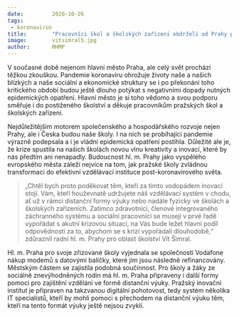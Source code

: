 ```yaml
---
date:         2020-10-26
tags:         
 - koronavirus
title:        "Pracovníci škol a školských zařízení obdrželi od Prahy poděkování"
image: 	      vitsimral5.jpg
author:       MHMP
---
```


V současné době nejenom hlavní město Praha, ale celý svět prochází těžkou zkouškou. Pandemie koronaviru ohrožuje životy naše a našich blízkých a naše sociální a ekonomické struktury se i po překonání toho kritického období budou ještě dlouho potýkat s negativními dopady nutných epidemických opatření. Hlavní město je si toho vědomo a svou podporu směřuje i do postiženého školství a děkuje pracovníkům pražských škol a školských zařízení.

Nejdůležitějším motorem společenského a hospodářského rozvoje nejen Prahy, ale i Česka budou naše školy. I na nich se probíhající pandemie výrazně podepsala a i je vládní epidemická opatření postihla. Důležité ale je, že krize spustila na našich školách novou vlnu kreativity a inovací, které by nás předtím ani nenapadly. Budoucnost hl. m. Prahy jako vyspělého evropského města záleží nejvíce na tom, jak pražské školy zvládnou transformaci do efektivní vzdělávací instituce post-koronavirového světa.

> „Chtěl bych proto poděkovat těm, kteří za tímto vodopádem inovací stojí. Vám, kteří houževnatě udržujete náš vzdělávací systém v chodu, ať už v rámci distanční formy výuky nebo nadále fyzicky ve školách a školských zařízeních. Zatímco zdravotníci, členové integrovaného záchranného systému a sociální pracovníci se musejí v prvé řadě vypořádat s akutní krizovou situací, na Vás bude ležet hlavní podíl odpovědnosti za to, abychom se s krizí vypořádali dlouhodobě,“ zdůraznil radní hl. m. Prahy pro oblast školství Vít Šimral.

Hl. m. Praha pro svoje zřizované školy vyjednala se společností Vodafone nákup modemů s datovými balíčky, které jim jsou následně refinancovány. Městským částem se zajistila podobná součinnost. Pro školy a žáky ze sociálně znevýhodněných rodin má hl. m. Praha připraveny i další formy pomoci pro zajištění vzdělání ve formě distanční výuky. Pražský inovační institut je připraven na takzvanou digitální pohotovost, tedy systém několika IT specialistů, kteří by mohli pomoci s přechodem na distanční výuku těm, kteří na tento formát výuky ještě nejsou zvyklí.
